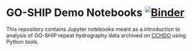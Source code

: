 # GO-SHIP Demo Notebooks [![Binder](https://mybinder.org/badge_logo.svg)](https://mybinder.org/v2/gh/cchdo/demo_notebooks/HEAD)

This repository contains Jupyter notebooks meant as a introduction to analysis of GO-SHIP repeat hydrography data archived on [CCHDO](https://cchdo.ucsd.edu) using Python tools.
